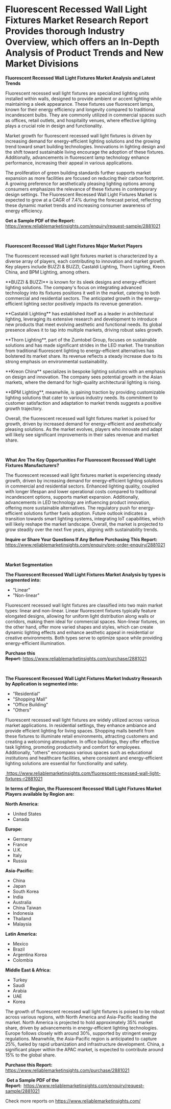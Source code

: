 <p><h1>Fluorescent Recessed Wall Light Fixtures Market Research Report Provides thorough Industry Overview, which offers an In-Depth Analysis of Product Trends and New Market Divisions</h1></p><p><strong>Fluorescent Recessed Wall Light Fixtures Market Analysis and Latest Trends</strong></p>
<p><p>Fluorescent recessed wall light fixtures are specialized lighting units installed within walls, designed to provide ambient or accent lighting while maintaining a sleek appearance. These fixtures use fluorescent lamps, known for their energy efficiency and longevity compared to traditional incandescent bulbs. They are commonly utilized in commercial spaces such as offices, retail outlets, and hospitality venues, where effective lighting plays a crucial role in design and functionality.</p><p>Market growth for fluorescent recessed wall light fixtures is driven by increasing demand for energy-efficient lighting solutions and the growing trend toward smart building technologies. Innovations in lighting design and the shift toward sustainable living encourage the adoption of these fixtures. Additionally, advancements in fluorescent lamp technology enhance performance, increasing their appeal in various applications.</p><p>The proliferation of green building standards further supports market expansion as more facilities are focused on reducing their carbon footprint. A growing preference for aesthetically pleasing lighting options among consumers emphasizes the relevance of these fixtures in contemporary design settings. The Fluorescent Recessed Wall Light Fixtures Market is expected to grow at a CAGR of 7.4% during the forecast period, reflecting these dynamic market trends and increasing consumer awareness of energy efficiency.</p></p>
<p><strong>Get a Sample PDF of the Report:&nbsp;</strong> <a href="https://www.reliablemarketinsights.com/enquiry/request-sample/2881021?utm_campaign=2317&utm_medium=2&utm_source=Github&utm_content=ia&utm_term=12032025&utm_id=fluorescent-recessed-wall-light-fixtures">https://www.reliablemarketinsights.com/enquiry/request-sample/2881021</a></p>
<p>&nbsp;</p>
<p><strong>Fluorescent Recessed Wall Light Fixtures Major Market Players</strong></p>
<p><p>The fluorescent recessed wall light fixtures market is characterized by a diverse array of players, each contributing to innovation and market growth. Key players include BUZZI & BUZZI, Castaldi Lighting, Thorn Lighting, Kreon China, and BPM Lighting, among others.</p><p>**BUZZI & BUZZI** is known for its sleek designs and energy-efficient lighting solutions. The company's focus on integrating advanced technology into its fixtures positions it well in the market, catering to both commercial and residential sectors. The anticipated growth in the energy-efficient lighting sector positively impacts its revenue generation.</p><p>**Castaldi Lighting** has established itself as a leader in architectural lighting, leveraging its extensive research and development to introduce new products that meet evolving aesthetic and functional needs. Its global presence allows it to tap into multiple markets, driving robust sales growth.</p><p>**Thorn Lighting**, part of the Zumtobel Group, focuses on sustainable solutions and has made significant strides in the LED market. The transition from traditional fluorescent lighting to energy-efficient alternatives has bolstered its market share. Its revenue reflects a steady increase due to its strong emphasis on environmental sustainability.</p><p>**Kreon China** specializes in bespoke lighting solutions with an emphasis on design and innovation. The company sees potential growth in the Asian markets, where the demand for high-quality architectural lighting is rising.</p><p>**BPM Lighting**, meanwhile, is gaining traction by providing customizable lighting solutions that cater to various industry needs. Its commitment to customer satisfaction and adaptation to market trends suggests a positive growth trajectory.</p><p>Overall, the fluorescent recessed wall light fixtures market is poised for growth, driven by increased demand for energy-efficient and aesthetically pleasing solutions. As the market evolves, players who innovate and adapt will likely see significant improvements in their sales revenue and market share.</p></p>
<p>&nbsp;</p>
<p><strong>What Are The Key Opportunities For Fluorescent Recessed Wall Light Fixtures Manufacturers?</strong></p>
<p><p>The fluorescent recessed wall light fixtures market is experiencing steady growth, driven by increasing demand for energy-efficient lighting solutions in commercial and residential sectors. Enhanced lighting quality, coupled with longer lifespan and lower operational costs compared to traditional incandescent options, supports market expansion. Additionally, advancements in LED technology are influencing product innovation, offering more sustainable alternatives. The regulatory push for energy-efficient solutions further fuels adoption. Future outlook indicates a transition towards smart lighting systems, integrating IoT capabilities, which will likely reshape the market landscape. Overall, the market is projected to grow steadily over the next five years, aligning with sustainability trends.</p></p>
<p><strong>Inquire or Share Your Questions If Any Before Purchasing This Report:</strong> <a href="https://www.reliablemarketinsights.com/enquiry/pre-order-enquiry/2881021?utm_campaign=2317&utm_medium=2&utm_source=Github&utm_content=ia&utm_term=12032025&utm_id=fluorescent-recessed-wall-light-fixtures">https://www.reliablemarketinsights.com/enquiry/pre-order-enquiry/2881021</a></p>
<p>&nbsp;</p>
<p><strong>Market Segmentation</strong></p>
<p><strong>The Fluorescent Recessed Wall Light Fixtures Market Analysis by types is segmented into:</strong></p>
<p><ul><li>"Linear"</li><li>"Non-linear"</li></ul></p>
<p><p>Fluorescent recessed wall light fixtures are classified into two main market types: linear and non-linear. Linear fluorescent fixtures typically feature elongated designs, allowing for uniform light distribution along walls or corridors, making them ideal for commercial spaces. Non-linear fixtures, on the other hand, offer more varied shapes and styles, which can create dynamic lighting effects and enhance aesthetic appeal in residential or creative environments. Both types serve to optimize space while providing energy-efficient illumination.</p></p>
<p><strong>Purchase this Report:&nbsp;</strong><a href="https://www.reliablemarketinsights.com/purchase/2881021?utm_campaign=2317&utm_medium=2&utm_source=Github&utm_content=ia&utm_term=12032025&utm_id=fluorescent-recessed-wall-light-fixtures">https://www.reliablemarketinsights.com/purchase/2881021</a></p>
<p>&nbsp;</p>
<p><strong>The Fluorescent Recessed Wall Light Fixtures Market Industry Research by Application is segmented into:</strong></p>
<p><ul><li>"Residential"</li><li>"Shopping Mall"</li><li>"Office Building"</li><li>"Others"</li></ul></p>
<p><p>Fluorescent recessed wall light fixtures are widely utilized across various market applications. In residential settings, they enhance ambiance and provide efficient lighting for living spaces. Shopping malls benefit from these fixtures to illuminate retail environments, attracting customers and creating a welcoming atmosphere. In office buildings, they offer effective task lighting, promoting productivity and comfort for employees. Additionally, "others" encompass various spaces such as educational institutions and healthcare facilities, where consistent and energy-efficient lighting solutions are essential for functionality and safety.</p></p>
<p><a href="https://www.reliablemarketinsights.com/fluorescent-recessed-wall-light-fixtures-r2881021?utm_campaign=2317&utm_medium=2&utm_source=Github&utm_content=ia&utm_term=12032025&utm_id=fluorescent-recessed-wall-light-fixtures">&nbsp;https://www.reliablemarketinsights.com/fluorescent-recessed-wall-light-fixtures-r2881021</a></p>
<p><strong>In terms of Region, the Fluorescent Recessed Wall Light Fixtures Market Players available by Region are:</strong></p>
<p>
    <p> <strong> North America: </strong>
        <ul>
            <li>United States</li>
            <li>Canada</li>
        </ul>
        </p> 
    <p> <strong> Europe: </strong>
        <ul>
            <li>Germany</li>
            <li>France</li>
            <li>U.K.</li>
            <li>Italy</li>
            <li>Russia</li>
        </ul>
        </p> 
    <p> <strong> Asia-Pacific: </strong>
        <ul>
            <li>China</li>
            <li>Japan</li>
            <li>South Korea</li>
            <li>India</li>
            <li>Australia</li>
            <li>China Taiwan</li>
            <li>Indonesia</li>
            <li>Thailand</li>
            <li>Malaysia</li>
        </ul>
        </p> 
    <p> <strong> Latin America: </strong>
        <ul>
            <li>Mexico</li>
            <li>Brazil</li>
            <li>Argentina Korea</li>
            <li>Colombia</li>
        </ul>
        </p> 
    <p> <strong> Middle East & Africa: </strong>
        <ul>
            <li>Turkey</li>
            <li>Saudi</li>
            <li>Arabia</li>
            <li>UAE</li>
            <li>Korea</li>
        </ul>
    </p>
    </p>
<p><p>The growth of fluorescent recessed wall light fixtures is poised to be robust across various regions, with North America and Asia-Pacific leading the market. North America is projected to hold approximately 35% market share, driven by advancements in energy-efficient lighting technologies. Europe follows closely with around 30%, supported by stringent energy regulations. Meanwhile, the Asia-Pacific region is anticipated to capture 25%, fueled by rapid urbanization and infrastructure development. China, a significant player within the APAC market, is expected to contribute around 15% to the global share.</p></p>
<p><strong>Purchase this Report: </strong><a href="https://www.reliablemarketinsights.com/purchase/2881021?utm_campaign=2317&utm_medium=2&utm_source=Github&utm_content=ia&utm_term=12032025&utm_id=fluorescent-recessed-wall-light-fixtures">https://www.reliablemarketinsights.com/purchase/2881021</a></p>
<p>&nbsp;<strong>Get a Sample PDF of the Report:&nbsp;&nbsp;</strong><a href="https://www.reliablemarketinsights.com/enquiry/request-sample/2881021?utm_campaign=2317&utm_medium=2&utm_source=Github&utm_content=ia&utm_term=12032025&utm_id=fluorescent-recessed-wall-light-fixtures">https://www.reliablemarketinsights.com/enquiry/request-sample/2881021</a></p>
<p><strong></strong></p>
<p>Check more reports on <a href="https://www.reliablemarketinsights.com/?utm_campaign=2317&utm_medium=2&utm_source=Github&utm_content=ia&utm_term=12032025&utm_id=fluorescent-recessed-wall-light-fixtures">https://www.reliablemarketinsights.com/</a></p>